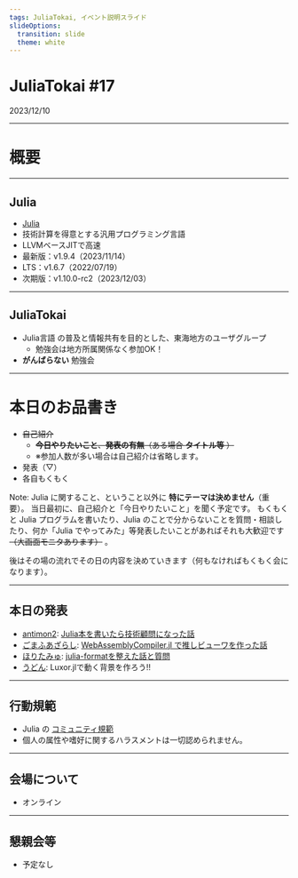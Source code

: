 ```yaml
---
tags: JuliaTokai, イベント説明スライド
slideOptions:
  transition: slide
  theme: white
---
```

JuliaTokai \#17
===


2023/12/10

---

# 概要

----

## Julia

+ [Julia](https://julialang.org)
+ 技術計算を得意とする汎用プログラミング言語
+ LLVMベースJITで高速
+ 最新版：v1.9.4（2023/11/14）
+ LTS：v1.6.7（2022/07/19）
+ 次期版：v1.10.0-rc2（2023/12/03）

----

## JuliaTokai

+ Julia言語 の普及と情報共有を目的とした、東海地方のユーザグループ
    + 勉強会は地方所属関係なく参加OK！
+ **がんばらない** 勉強会

---

# 本日のお品書き

+ ~~自己紹介~~
    + ~~**今日やりたいこと**、**発表の有無**（ある場合 **タイトル等** ）~~
    + ※参加人数が多い場合は自己紹介は省略します。
+ 発表（▽）
+ 各自もくもく

Note:
  Julia に関すること、ということ以外に **特にテーマは決めません**（重要）。
  当日最初に、自己紹介と「今日やりたいこと」を聞く予定です。
  もくもくと Julia プログラムを書いたり、Julia のことで分からないことを質問・相談したり、何か「Julia でやってみた」等発表したいことがあればそれも大歓迎です ~~（大画面モニタあります）~~ 。

後はその場の流れでその日の内容を決めていきます（何もなければもくもく会になります）。

----

## 本日の発表

+ [antimon2](https://twitter.com/antimon2): [Julia本を書いたら技術顧問になった話](https://speakerdeck.com/antimon2/juliaben-woshu-itaraji-shu-gu-wen-ninatutahua-for-juliatokai-number-16)
+ [ごまふあざらし](https://twitter.com/MathSorcerer): [WebAssemblyCompiler.jl で推しビューワを作った話](https://qiita.com/SatoshiTerasaki/items/a303f93eda4cf1517e9a)
+ [ほりたみゅ](https://hyrodium.github.io/ja/): [julia-formatを整えた話と質問](https://hackmd.io/@hyrodium/Hk1zPiMIp#/)
+ [うどん](https://twitter.com/ku_taksn): Luxor.jlで動く背景を作ろう!!

---

## 行動規範

+ Julia の [コミュニティ規範](https://julialang.org/community/standards/)
+ 個人の属性や嗜好に関するハラスメントは一切認められません。

---

## 会場について

+ オンライン

<!--
+ 有限会社 来栖川電算 会議室（＋ラウンジ）
+ 名古屋市中区新栄1-29-23 アーバンドエル新栄2階
+ 電源・Wi-Fiあり
    + Guest Wi-Fi は壁にくっついている SSID/PASSWD を参照して下さい
+ 大画面モニタあり（50インチ/70インチ、HDMI接続）
-->

---

## 懇親会等

+ 予定なし

<!--
+ イベント後に有志で何か食べたい（未定）
    + 駅前のファミレス（ガスト）
    + 会場付近の飲食店（スシ□ー、ネパールカレー、焼き肉等）
-->
